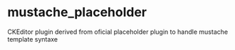 # mustache_placeholder
CKEditor plugin derived from oficial placeholder plugin to handle mustache template syntaxe
